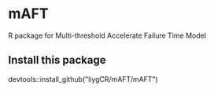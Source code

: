 # mAFT
R package for Multi-threshold Accelerate Failure Time Model

## Install this package
devtools::install_github("liygCR/mAFT/mAFT")

